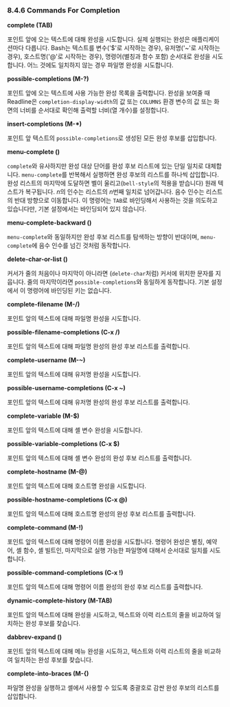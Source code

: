 ### 8.4.6 Commands For Completion
**complete (TAB)**

포인트 앞에 오는 텍스트에 대해 완성을 시도합니다. 실제 실행되는 완성은 애플리케이션마다 다릅니다. Bash는 텍스트를 변수('$'로 시작하는 경우), 유저명('~'로 시작하는 경우), 호스트명('@'로 시작하는 경우), 명령어(별칭과 함수 포함) 순서대로 완성을 시도합니다. 어느 것에도 일치하지 않는 경우 파일명 완성을 시도합니다.

**possible-completions (M-?)**

포인트 앞에 오는 텍스트에 사용 가능한 완성 목록을 출력합니다. 완성을 보여줄 때 Readline은 `completion-display-width`의 값 또는 `COLUMNS` 환경 변수의 값 또는 화면의 너비를 순서대로 확인해 출력할 너비(열 개수)를 설정합니다.

**insert-completions (M-*)**

포인트 앞 텍스트의 `possible-completions`로 생성된 모든 완성 후보를 삽입합니다.

**menu-complete ()**

`complete`와 유사하지만 완성 대상 단어를 완성 후보 리스트에 있는 단일 일치로 대체합니다. `menu-complete`를 반복해서 실행하면 완성 후보의 리스트를 하나씩 삽입합니다. 완성 리스트의 마지막에 도달하면 벨이 울리고(`bell-style`의 적용을 받습니다) 원래 텍스트가 복구됩니다. *n*의 인수는 리스트의 *n*번째 일치로 넘어갑니다. 음수 인수는 리스트의 반대 방향으로 이동합니다. 이 명령어는 `TAB`로 바인딩해서 사용하는 것을 의도하고 있습니다만, 기본 설정에서는 바인딩되어 있지 않습니다.

**menu-complete-backward ()**

`menu-complete`와 동일하지만 완성 후보 리스트를 탐색하는 방향이 반대이며, `menu-complete`에 음수 인수를 넘긴 것처럼 동작합니다.

**delete-char-or-list ()**

커서가 줄의 처음이나 마지막이 아니라면 (`delete-char`처럼) 커서에 위치한 문자를 지웁니다. 줄의 마지막이라면 `possible-completions`와 동일하게 동작합니다. 기본 설정에서 이 명령어에 바인딩된 키는 없습니다.

**complete-filename (M-/)**

포인트 앞의 텍스트에 대해 파일명 완성을 시도합니다.

**possible-filename-completions (C-x /)**

포인트 앞의 텍스트에 대해 파일명 완성의 완성 후보 리스트를 출력합니다.

**complete-username (M-~)**

포인트 앞의 텍스트에 대해 유저명 완성을 시도합니다.

**possible-username-completions (C-x ~)**

포인트 앞의 텍스트에 대해 유저명 완성의 완성 후보 리스트를 출력합니다.

**complete-variable (M-$)**

포인트 앞의 텍스트에 대해 셸 변수 완성을 시도합니다.

**possible-variable-completions (C-x $)**

포인트 앞의 텍스트에 대해 셸 변수 완성의 완성 후보 리스트를 출력합니다.

**complete-hostname (M-@)**

포인트 앞의 텍스트에 대해 호스트명 완성을 시도합니다.

**possible-hostname-completions (C-x @)**

포인트 앞의 텍스트에 대해 호스트명 완성의 완성 후보 리스트를 출력합니다.

**complete-command (M-!)**

포인트 앞의 텍스트에 대해 명령어 이름 완성을 시도합니다. 명령어 완성은 별칭, 예약어, 셸 함수, 셸 빌트인, 마지막으로 실행 가능한 파일명에 대해서 순서대로 일치를 시도합니다.

**possible-command-completions (C-x !)**

포인트 앞의 텍스트에 대해 명령어 이름 완성의 완성 후보 리스트를 출력합니다.

**dynamic-complete-history (M-TAB)**

포인트 앞의 텍스트에 대해 완성을 시도하고, 텍스트와 이력 리스트의 줄을 비교하여 일치하는 완성 후보를 찾습니다.

**dabbrev-expand ()**

포인트 앞의 텍스트에 대해 메뉴 완성을 시도하고, 텍스트와 이력 리스트의 줄을 비교하여 일치하는 완성 후보를 찾습니다.

**complete-into-braces (M-{)**

파일명 완성을 실행하고 셸에서 사용할 수 있도록 중괄호로 감싼 완성 후보의 리스트를 삽입합니다.
